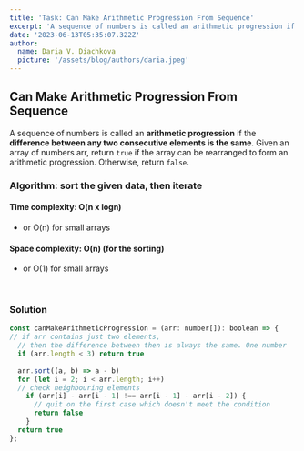 ```yaml
---
title: 'Task: Can Make Arithmetic Progression From Sequence'
excerpt: 'A sequence of numbers is called an arithmetic progression if the difference between any two consecutive elements is the same. Given an array of numbers arr, return true if the array can be rearranged to form an arithmetic progression. Otherwise, return false.'
date: '2023-06-13T05:35:07.322Z'
author:
  name: Daria V. Diachkova
  picture: '/assets/blog/authors/daria.jpeg'
---
```


## Can Make Arithmetic Progression From Sequence

A sequence of numbers is called an **arithmetic progression** if the **difference between any two consecutive elements is the same**. Given an array of numbers arr, return `true` if the array can be rearranged to form an arithmetic progression. Otherwise, return `false`.

### Algorithm: sort the given data, then iterate

####  Time complexity:  O(n x logn)
- or O(n) for small arrays

#### Space complexity: O(n) (for the sorting) 
- or O(1) for small arrays

<br />


### Solution


```js
const canMakeArithmeticProgression = (arr: number[]): boolean => {
// if arr contains just two elements, 
  // then the difference between then is always the same. One number
  if (arr.length < 3) return true
    
  arr.sort((a, b) => a - b)
  for (let i = 2; i < arr.length; i++)
  // check neighbouring elements
    if (arr[i] - arr[i - 1] !== arr[i - 1] - arr[i - 2]) {
      // quit on the first case which doesn't meet the condition
      return false
    }
  return true
};
```
